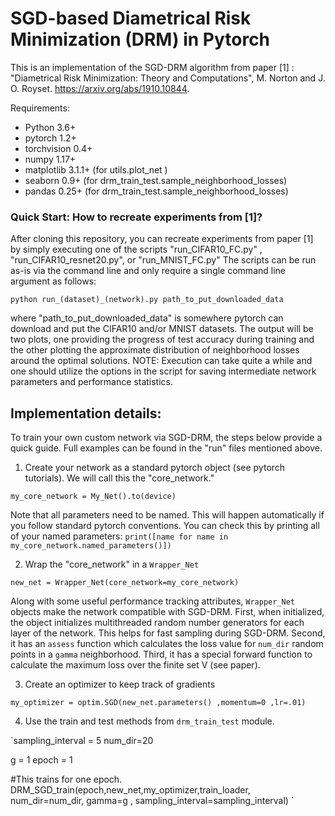 # SGD-based Diametrical Risk Minimization (DRM) in Pytorch
This is an implementation of the SGD-DRM algorithm from paper [1] : "Diametrical Risk Minimization: Theory and Computations", M. Norton and J. O. Royset. https://arxiv.org/abs/1910.10844.

Requirements:

- Python 3.6+
- pytorch 1.2+
- torchvision 0.4+
- numpy 1.17+
- matplotlib 3.1.1+ (for utils.plot_net )
- seaborn 0.9+ (for drm_train_test.sample_neighborhood_losses)
- pandas 0.25+ (for drm_train_test.sample_neighborhood_losses)

### Quick Start: How to recreate experiments from [1]?
After cloning this repository, you can recreate experiments from paper [1] by simply executing one of the scripts "run_CIFAR10_FC.py" , "run_CIFAR10_resnet20.py", or "run_MNIST_FC.py" The scripts can be run as-is via the command line and only require a single command line argument as follows:

`python run_(dataset)_(network).py path_to_put_downloaded_data`

where "path_to_put_downloaded_data" is somewhere pytorch can download and put the CIFAR10 and/or MNIST datasets. The output will be two plots, one providing the progress of test accuracy during training and the other plotting the approximate distribution of neighborhood losses around the optimal solutions. NOTE: Execution can take quite a while and one should utilize the options in the script for saving intermediate network parameters and performance statistics.


## Implementation details:
To train your own custom network via SGD-DRM, the steps below provide a quick guide. Full examples can be found in the "run" files mentioned above.

1)  Create your network as a standard pytorch object (see pytorch tutorials). We will call this the "core_network."  

`my_core_network = My_Net().to(device)`

Note that all parameters need to be named. This will happen automatically if you follow standard pytorch conventions. You can check this by printing all of your named parameters: `print([name for name in my_core_network.named_parameters()])`

2)  Wrap the "core_network" in a `Wrapper_Net`

`new_net = Wrapper_Net(core_network=my_core_network)`

Along with some useful performance tracking attributes, `Wrapper_Net` objects make the network compatible with SGD-DRM. First, when initialized, the object initializes multithreaded random number generators for each layer of the network. This helps for fast sampling during SGD-DRM. Second, it has an `assess` function which calculates the loss value for `num_dir` random points in a `gamma` neighborhood. Third, it has a special forward function to calculate the maximum loss over the finite set V (see paper).

3) Create an optimizer to keep track of gradients

`my_optimizer = optim.SGD(new_net.parameters() ,momentum=0 ,lr=.01)`

4) Use the train and test methods from `drm_train_test` module.

`sampling_interval = 5
num_dir=20

g = 1
epoch = 1

#This trains for one epoch.
DRM_SGD_train(epoch,new_net,my_optimizer,train_loader,
                    num_dir=num_dir, gamma=g , sampling_interval=sampling_interval)
`
